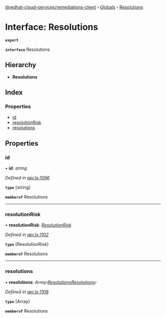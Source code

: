 [@redhat-cloud-services/remediations-client](../README.md) › [Globals](../globals.md) › [Resolutions](resolutions.md)

# Interface: Resolutions

**`export`** 

**`interface`** Resolutions

## Hierarchy

* **Resolutions**

## Index

### Properties

* [id](resolutions.md#id)
* [resolutionRisk](resolutions.md#resolutionrisk)
* [resolutions](resolutions.md#resolutions)

## Properties

###  id

• **id**: *string*

*Defined in [api.ts:1096](https://github.com/RedHatInsights/javascript-clients/blob/master/packages/remediations/api.ts#L1096)*

**`type`** {string}

**`memberof`** Resolutions

___

###  resolutionRisk

• **resolutionRisk**: *[ResolutionRisk](../enums/resolutionrisk.md)*

*Defined in [api.ts:1102](https://github.com/RedHatInsights/javascript-clients/blob/master/packages/remediations/api.ts#L1102)*

**`type`** {ResolutionRisk}

**`memberof`** Resolutions

___

###  resolutions

• **resolutions**: *Array‹[ResolutionsResolutions](resolutionsresolutions.md)›*

*Defined in [api.ts:1108](https://github.com/RedHatInsights/javascript-clients/blob/master/packages/remediations/api.ts#L1108)*

**`type`** {Array<ResolutionsResolutions>}

**`memberof`** Resolutions
